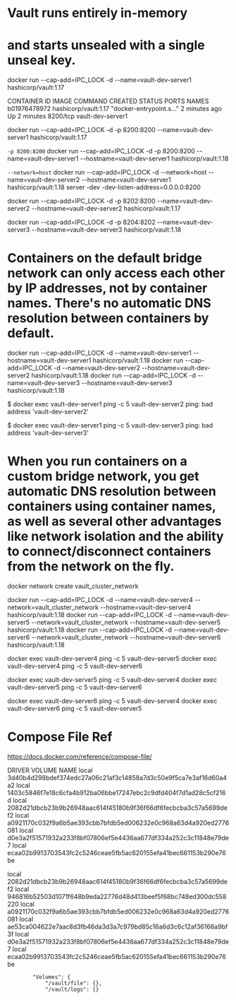 

# Vault runs entirely in-memory
# and starts unsealed with a single unseal key.


docker run --cap-add=IPC_LOCK -d --name=vault-dev-server1 hashicorp/vault:1.17

CONTAINER ID   IMAGE                  COMMAND                  CREATED         STATUS         PORTS      NAMES
b01976478972   hashicorp/vault:1.17   "docker-entrypoint.s…"   2 minutes ago   Up 2 minutes   8200/tcp   vault-dev-server1

docker run --cap-add=IPC_LOCK -d -p 8200:8200 --name=vault-dev-server1 hashicorp/vault:1.17

`-p 8200:8200`
docker run --cap-add=IPC_LOCK -d -p 8200:8200 --name=vault-dev-server1 --hostname=vault-dev-server1 hashicorp/vault:1.18

`--network=host`
docker run --cap-add=IPC_LOCK -d --network=host --name=vault-dev-server2 --hostname=vault-dev-server1 hashicorp/vault:1.18 server -dev -dev-listen-address=0.0.0.0:8200


docker run --cap-add=IPC_LOCK -d -p 8202:8200 --name=vault-dev-server2 --hostname=vault-dev-server2 hashicorp/vault:1.17

docker run --cap-add=IPC_LOCK -d -p 8204:8202 --name=vault-dev-server3 --hostname=vault-dev-server3 hashicorp/vault:1.18

# Containers on the default bridge network can only access each other by IP addresses, not by container names. There's no automatic DNS resolution between containers by default.

docker run --cap-add=IPC_LOCK -d --name=vault-dev-server1 --hostname=vault-dev-server1 hashicorp/vault:1.18
docker run --cap-add=IPC_LOCK -d --name=vault-dev-server2 --hostname=vault-dev-server2 hashicorp/vault:1.18
docker run --cap-add=IPC_LOCK -d --name=vault-dev-server3 --hostname=vault-dev-server3 hashicorp/vault:1.18

$ docker exec vault-dev-server1 ping -c 5 vault-dev-server2
ping: bad address 'vault-dev-server2'

$ docker exec vault-dev-server1 ping -c 5 vault-dev-server3
ping: bad address 'vault-dev-server3'

# When you run containers on a custom bridge network, you get automatic DNS resolution between containers using container names, as well as several other advantages like network isolation and the ability to connect/disconnect containers from the network on the fly.
docker network create vault_cluster_network

docker run --cap-add=IPC_LOCK -d --name=vault-dev-server4 --network=vault_cluster_network --hostname=vault-dev-server4 hashicorp/vault:1.18
docker run --cap-add=IPC_LOCK -d --name=vault-dev-server5 --network=vault_cluster_network --hostname=vault-dev-server5 hashicorp/vault:1.18
docker run --cap-add=IPC_LOCK -d --name=vault-dev-server6 --network=vault_cluster_network --hostname=vault-dev-server6 hashicorp/vault:1.18

docker exec vault-dev-server4 ping -c 5 vault-dev-server5
docker exec vault-dev-server4 ping -c 5 vault-dev-server6

docker exec vault-dev-server5 ping -c 5 vault-dev-server4
docker exec vault-dev-server5 ping -c 5 vault-dev-server6

docker exec vault-dev-server6 ping -c 5 vault-dev-server4
docker exec vault-dev-server6 ping -c 5 vault-dev-server5


# Compose File Ref
https://docs.docker.com/reference/compose-file/



DRIVER    VOLUME NAME
local     3d40b4d298bdef374edc27a06c21af3c14858a7d3c50e9f5ca7e3af16d60a4a2
local     1403c5846f7e18c6cfa4b912ba06bbe17247ebc2c9dfd404f7d1ad28c5cf216d
local     2082d21dbcb23b9b26948aac614f45180b9f36f66df6fecbcba3c57a5699def2
local     a0921170c032f9a6b5ae393cbb7bfdb5ed006232e0c968a63d4a920ed2776081
local     d0e3a2f51571932a233f8bf07806ef5e4436aa677df334a252c3c11848e79de7
local     ecaa02b9913703543fc2c5246ceae5fb5ac620155efa41bec661153b290e76be


local     2082d21dbcb23b9b26948aac614f45180b9f36f66df6fecbcba3c57a5699def2
local     946816b52503d1071f648b9eda22776d48d413beef5f68bc748ed300dc558220
local     a0921170c032f9a6b5ae393cbb7bfdb5ed006232e0c968a63d4a920ed2776081
local     ae53ca004622e7aac8d3fb46da3d3a7c979bd85c16a6d3c6c12af36166a9bf3f
local     d0e3a2f51571932a233f8bf07806ef5e4436aa677df334a252c3c11848e79de7
local     ecaa02b9913703543fc2c5246ceae5fb5ac620155efa41bec661153b290e76be



            "Volumes": {
                "/vault/file": {},
                "/vault/logs": {}